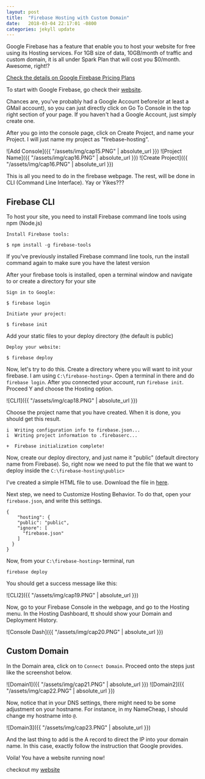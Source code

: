 ```yaml
---
layout: post
title:  "Firebase Hosting with Custom Domain"
date:   2018-03-04 22:17:01 -0800
categories: jekyll update
---
```



Google Firebase has a feature that enable you to host your website for free using its Hosting services. For 1GB size of data, 10GB/month of traffic and custom domain, it is all under Spark Plan that will cost you $0/month. Awesome, right!?

[Check the details on Google Firebase Pricing Plans](https://firebase.google.com/pricing/?authuser=0)

To start with Google Firebase, go check their [website](https://firebase.google.com/).

Chances are, you've probably had a Google Account before(or at least a GMail account), so you can just directly click on Go To Console in the top right section of your page. If you haven't had a Google Account, just simply create one.

After you go into the console page, click on Create Project, and name your Project. I will just name my project as "firebase-hosting".

![Add Console]({{ "/assets/img/cap15.PNG" | absolute_url }})
![Project Name]({{ "/assets/img/cap16.PNG" | absolute_url }})
![Create Project]({{ "/assets/img/cap16.PNG" | absolute_url }})

This is all you need to do in the firebase webpage. The rest, will be done in CLI (Command Line Interface). Yay or Yikes???

## Firebase CLI

To host your site, you need to install Firebase command line tools using npm (Node.js)

```
Install Firebase tools:

$ npm install -g firebase-tools

````

If you've previously installed Firebase command line tools, run the install command again to make sure you have the latest version

After your firebase tools is installed, open a terminal window and navigate to or create a directory for your site

```
Sign in to Google:

$ firebase login

```
```
Initiate your project:

$ firebase init
```
Add your static files to your deploy directory (the default is public)

```
Deploy your website:

$ firebase deploy
```


Now, let's try to do this. Create a directory where you will want to init your firebase. I am using  `C:\firebase-hosting>`. Open a terminal in there and do `firebase login`. After you connected your account, run `firebase init`. Proceed Y and choose the Hosting option.

![CLI1]({{ "/assets/img/cap18.PNG" | absolute_url }})

Choose the project name that you have created. When it is done, you should get this result.

```
i  Writing configuration info to firebase.json...
i  Writing project information to .firebaserc...

+  Firebase initialization complete!
```

Now, create our deploy directory, and just name it "public" (default directory name from Firebase). So, right now we need to put the file that we want to deploy inside the `C:\firebase-hosting\public>` 	

I've created a simple HTML file to use. Download the file in [here](https://firebasestorage.googleapis.com/v0/b/fir-hosting-6eaaa.appspot.com/o/index.html?alt=media&token=ffd8ce4a-db48-423a-8ddb-7bf7b586c619).

Next step, we need to Customize Hosting Behavior. To do that, open your `firebase.json`, and write this settings.

```
{
	"hosting": {
    "public": "public",
    "ignore": [
      "firebase.json"
    ]
  }
}

```

Now, from your `C:\firebase-hosting>` terminal, run 

```
firebase deploy
```
You should get a success message like this:

![CLI2]({{ "/assets/img/cap19.PNG" | absolute_url }})

Now, go to your Firebase Console in the webpage, and go to the Hosting menu. In the Hosting Dashboard, tt should show your Domain and Deployment History.

![Console Dash]({{ "/assets/img/cap20.PNG" | absolute_url }})

## Custom Domain

In the Domain area, click on to `Connect Domain`.
Proceed onto the steps just like the screenshot below.

![Domain1]({{ "/assets/img/cap21.PNG" | absolute_url }})
![Domain2]({{ "/assets/img/cap22.PNG" | absolute_url }})

Now, notice that in your DNS settings, there might need to be some adjustment on your hostname. For instance, in my NameCheap, I should change my hostname into `@`.

![Domain3]({{ "/assets/img/cap23.PNG" | absolute_url }})

And the last thing to add is the A record to direct the IP into your domain name. In this case, exactly follow the instruction that Google provides.

Voila! You have a website running now!

checkout my [website](https://hosting.iomario.me/)

